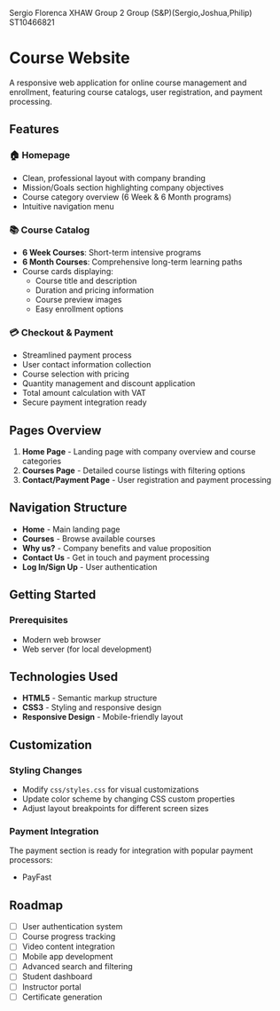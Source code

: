 Sergio Florenca XHAW Group 2 Group (S&P)(Sergio,Joshua,Philip)
ST10466821


# Course Website
A responsive web application for online course management and enrollment, featuring course catalogs, user registration, and payment processing.

## Features

### 🏠 Homepage
- Clean, professional layout with company branding
- Mission/Goals section highlighting company objectives
- Course category overview (6 Week & 6 Month programs)
- Intuitive navigation menu

### 📚 Course Catalog
- **6 Week Courses**: Short-term intensive programs
- **6 Month Courses**: Comprehensive long-term learning paths
- Course cards displaying:
  - Course title and description
  - Duration and pricing information
  - Course preview images
  - Easy enrollment options

### 💳 Checkout & Payment
- Streamlined payment process
- User contact information collection
- Course selection with pricing
- Quantity management and discount application
- Total amount calculation with VAT
- Secure payment integration ready

## Pages Overview

1. **Home Page** - Landing page with company overview and course categories
2. **Courses Page** - Detailed course listings with filtering options
3. **Contact/Payment Page** - User registration and payment processing

## Navigation Structure

- **Home** - Main landing page
- **Courses** - Browse available courses
- **Why us?** - Company benefits and value proposition
- **Contact Us** - Get in touch and payment processing
- **Log In/Sign Up** - User authentication

## Getting Started

### Prerequisites
- Modern web browser
- Web server (for local development)

## Technologies Used

- **HTML5** - Semantic markup structure
- **CSS3** - Styling and responsive design
- **Responsive Design** - Mobile-friendly layout

## Customization
### Styling Changes

- Modify `css/styles.css` for visual customizations
- Update color scheme by changing CSS custom properties
- Adjust layout breakpoints for different screen sizes

### Payment Integration

The payment section is ready for integration with popular payment processors:
- PayFast
## Roadmap

- [ ] User authentication system
- [ ] Course progress tracking
- [ ] Video content integration
- [ ] Mobile app development
- [ ] Advanced search and filtering
- [ ] Student dashboard
- [ ] Instructor portal
- [ ] Certificate generation
